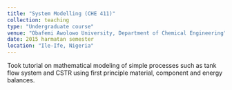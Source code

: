 ```yaml
---
title: "System Modelling (CHE 411)"
collection: teaching
type: "Undergraduate course"
venue: "Obafemi Awolowo University, Department of Chemical Engineering"
date: 2015 harmatan semester
location: "Ile-Ife, Nigeria"
---
```


Took tutorial on mathematical modeling of simple processes such as tank flow system and CSTR using first principle material, component and energy balances.
